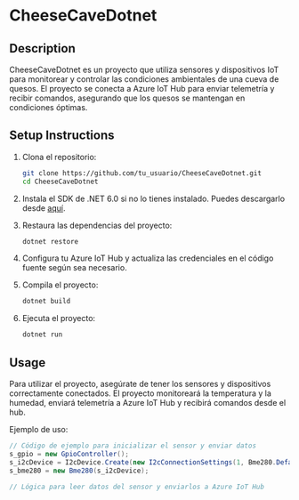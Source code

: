 # CheeseCaveDotnet

## Description
CheeseCaveDotnet es un proyecto que utiliza sensores y dispositivos IoT para monitorear y controlar las condiciones ambientales de una cueva de quesos. El proyecto se conecta a Azure IoT Hub para enviar telemetría y recibir comandos, asegurando que los quesos se mantengan en condiciones óptimas.

## Setup Instructions
1. Clona el repositorio:
    ```sh
    git clone https://github.com/tu_usuario/CheeseCaveDotnet.git
    cd CheeseCaveDotnet
    ```

2. Instala el SDK de .NET 6.0 si no lo tienes instalado. Puedes descargarlo desde [aquí](https://dotnet.microsoft.com/download/dotnet/6.0).

3. Restaura las dependencias del proyecto:
    ```sh
    dotnet restore
    ```

4. Configura tu Azure IoT Hub y actualiza las credenciales en el código fuente según sea necesario.

5. Compila el proyecto:
    ```sh
    dotnet build
    ```

6. Ejecuta el proyecto:
    ```sh
    dotnet run
    ```

## Usage
Para utilizar el proyecto, asegúrate de tener los sensores y dispositivos correctamente conectados. El proyecto monitoreará la temperatura y la humedad, enviará telemetría a Azure IoT Hub y recibirá comandos desde el hub.

Ejemplo de uso:
```csharp
// Código de ejemplo para inicializar el sensor y enviar datos
s_gpio = new GpioController();
s_i2cDevice = I2cDevice.Create(new I2cConnectionSettings(1, Bme280.DefaultI2cAddress));
s_bme280 = new Bme280(s_i2cDevice);

// Lógica para leer datos del sensor y enviarlos a Azure IoT Hub